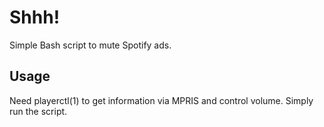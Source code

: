 # Shhh!
Simple Bash script to mute Spotify ads.

## Usage
Need playerctl(1) to get information via MPRIS and control volume.
Simply run the script.
